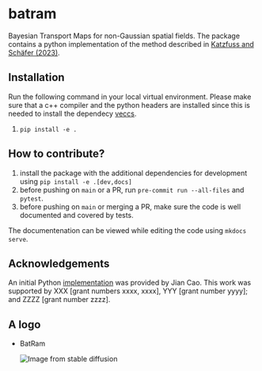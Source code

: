 # batram

Bayesian Transport Maps for non-Gaussian spatial fields. The package contains a python implementation of the method described in [Katzfuss and Schäfer (2023)](https://doi.org/10.1080/01621459.2023.2197158).

## Installation

Run the following command in your local virtual environment. Please make sure
that a c++ compiler and the python headers are installed since this is needed to
install the dependecy [veccs](https://github.com/katzfuss-group/veccs).

1. `pip install -e .`


## How to contribute?

1. install the package with the additional dependencies for development using
   `pip install -e .[dev,docs]`
2. before pushing on `main` or a PR, run `pre-commit run --all-files` and
   `pytest`.
3. before pushing on `main` or merging a PR, make sure the code is well
   documented and covered by tests.

The documentenation can be viewed while editing the code using `mkdocs serve`.

## Acknowledgements

An initial Python
[implementation](https://github.com/katzfuss-group/BaTraMaSpa_py) was provided
by Jian Cao. This work was supported by XXX [grant numbers xxxx, xxxx], YYY
[grant number yyyy]; and ZZZZ [grant number zzzz].

## A logo

- BatRam

  ![Image from stable diffusion](https://user-images.githubusercontent.com/603509/228377927-bbdf6cde-80cf-455b-8633-b7638e1b0327.png)
